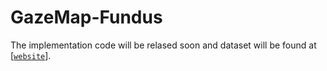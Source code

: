 # GazeMap-Fundus
The implementation code will be relased soon and dataset will be found at [[`website`](https://drive.google.com/drive/folders/1o29djjJX6e7kOatc8pSPnFm1URfPXzax?hl=zh-cn)].
